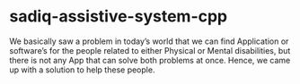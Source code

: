 # sadiq-assistive-system-cpp
 We basically saw a problem in today’s world that we can find Application or software’s for the people related to either Physical or Mental disabilities, but there is not any App that can solve both problems at once. Hence, we came up with a solution to help these people.
